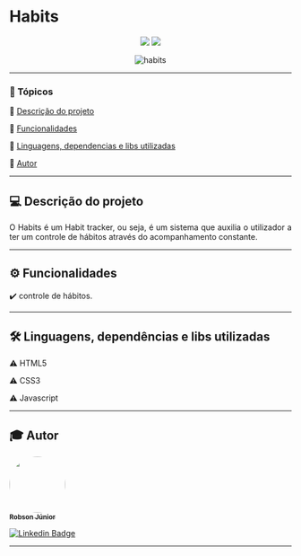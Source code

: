 <h1>Habits</h1>

<p align="center">
  <img src="https://img.shields.io/static/v1?label=javascript&message=language&color=yellow&style=for-the-badge&logo=JS"/>
  <img src="http://img.shields.io/static/v1?label=STATUS&message=Andamento&color=red&style=for-the-badge"/>
</p>

<p align="center">
  <img alt="habits" title="#habits" src="https://github.com/robsonlopesjr/javascript-nlw-setup-rocketseat/blob/master/assets/print-habits.jpeg?raw=true" />
</p>

---

### 📖 Tópicos

:small_blue_diamond: [Descrição do projeto](#-descrição-do-projeto)

:small_blue_diamond: [Funcionalidades](#-funcionalidades)

:small_blue_diamond: [Linguagens, dependencias e libs utilizadas](#-linguagens-dependencias-e-libs-utilizadas)

:small_blue_diamond: [Autor](#-autor)

---

## 💻 Descrição do projeto

<p align="justify">
  O Habits é um Habit tracker, ou seja, é um sistema que auxilia o utilizador a ter um controle de hábitos através do acompanhamento constante.
</p>

---

## ⚙️ Funcionalidades

:heavy_check_mark: controle de hábitos.

---

## 🛠 Linguagens, dependências e libs utilizadas

:warning: HTML5

:warning: CSS3

:warning: Javascript

---

## 🎓 Autor

<a href="https://www.instagram.com/robsonlopesjr/">
 <img style="border-radius: 50%;" src="https://avatars3.githubusercontent.com/u/69487360?s=400&u=7956928a6764b5ab125fccfa6350c58e3414e2ff&v=4" width="100px;" alt=""/>
 <br />
 <sub><b>Robson Júnior</b></sub></a>
 <br />

[![Linkedin Badge](https://img.shields.io/badge/LinkedIn-Robson-blue?style=flat-square&logo=Linkedin&logoColor=white&link=https://www.linkedin.com/in/robsonlopesjr)](https://www.linkedin.com/in/robsonlopesjr)

---